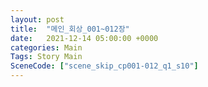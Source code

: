 ```yaml
---
layout: post
title:  "메인_회상_001~012장"
date:   2021-12-14 05:00:00 +0000
categories: Main
Tags: Story Main
SceneCode: ["scene_skip_cp001-012_q1_s10"]
---
```

